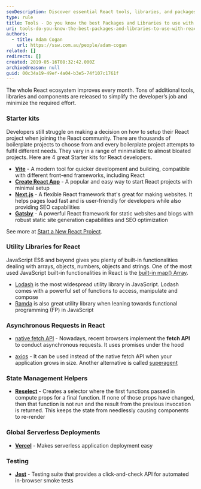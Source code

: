 ```yaml
---
seoDescription: Discover essential React tools, libraries, and packages to streamline your development process
type: rule
title: Tools - Do you know the best Packages and Libraries to use with React?
uri: tools-do-you-know-the-best-packages-and-libraries-to-use-with-react
authors:
  - title: Adam Cogan
    url: https://ssw.com.au/people/adam-cogan
related: []
redirects: []
created: 2019-05-16T08:32:42.000Z
archivedreason: null
guid: 00c34a19-49ef-4a04-b3e5-74f107c1761f
---
```


The whole React ecosystem improves every month. Tons of additional tools, libraries and components are released to simplify the developer’s job and minimize the required effort. 

<!--endintro-->

### Starter kits

Developers still struggle on making a decision on how to setup their React project when joining the React community. There are thousands of boilerplate projects to choose from and every boilerplate project attempts to fulfil different needs. They vary in a range of minimalistic to almost bloated projects. Here are 4 great Starter kits for React developers.

* **[Vite](https://vitejs.dev/guide/)** - A modern tool for quicker development and building, compatible with different front-end frameworks, including React
* **[Create React App](https://github.com/facebook/create-react-app)** - A popular and easy way to start React projects with minimal setup
* **[Next.js](https://nextjs.org/)** - A flexible React framework that's great for making websites. It helps pages load fast and is user-friendly for developers while also providing SEO capabilities
* **[Gatsby](https://www.gatsbyjs.com/)** - A powerful React framework for static websites and blogs with robust static site generation capabilities and SEO optimization

See more at [Start a New React Project](https://react.dev/learn/start-a-new-react-project).

### Utility Libraries for React

JavaScript ES6 and beyond gives you plenty of built-in functionalities dealing with arrays, objects, numbers, objects and strings. One of the most used JavaScript built-in functionalities in React is the [built-in map() Array](https://developer.mozilla.org/en-US/docs/Web/JavaScript/Reference/Global_Objects/Array/map).

* [Lodash](https://lodash.com/) is the most widespread utility library in JavaScript. Lodash comes with a powerful set of functions to access, manipulate and compose
* [Ramda](https://ramdajs.com/) is also great utility library when leaning towards functional programming (FP) in JavaScript

### Asynchronous Requests in React

* [native fetch API](https://developer.mozilla.org/en-US/docs/Web/API/Fetch_API) - Nowadays, recent browsers implement the **fetch API** to conduct asynchronous requests. It uses promises under the hood

* [axios](https://github.com/axios/axios) - It can be used instead of the native fetch API when your application grows in size. Another alternative is called [superagent](https://github.com/visionmedia/superagent)

### State Management Helpers

*  **[Reselect](https://github.com/reduxjs/reselect)** - Creates a selector where the first functions passed in compute props for a final function. If none of those props have changed, then that function is not run and the result from the previous invocation is returned. This keeps the state from needlessly causing components to re-render

### Global Serverless Deployments

*  **[Vercel](https://vercel.com/home)** - Makes serverless application deployment easy

### Testing

* **[Jest](https://jestjs.io/)** - Testing suite that provides a click-and-check API for automated in-browser smoke tests